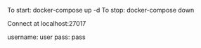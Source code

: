 To start: docker-compose up -d
To stop: docker-compose down

Connect at localhost:27017

username: user
pass: pass
